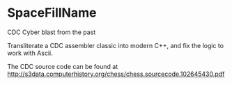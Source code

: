 # SpaceFillName
CDC Cyber blast from the past

Transliterate a CDC assembler classic into modern C++, and
fix the logic to work with Ascii.

The CDC source code can be found at
   <http://s3data.computerhistory.org/chess/chess.sourcecode.102645430.pdf>
